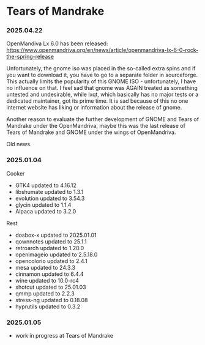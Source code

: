 # Tears of Mandrake

### 2025.04.22
OpenMandiva Lx 6.0 has been released:
https://www.openmandriva.org/en/news/article/openmandriva-lx-6-0-rock-the-spring-release

Unfortunately, the gnome iso was placed in the so-called extra spins and if you want to download it, you have to go to a separate folder in sourceforge. This actually limits the popularity of this GNOME ISO - unfortunately, I have no influence on that.
I feel sad that gnome was AGAIN treated as something untested and undesirable, while lxqt, which basically has no major tests or a dedicated maintainer, got its prime time. It is sad because of this no one internet website has liking or information about the release of gnome.

Another reason to evaluate the further development of GNOME and Tears of Mandrake under the OpenMandriva, maybe this was the last release of Tears of Mandrake and GNOME under the wings of OpenMandriva.

Old news.
### 2025.01.04
Cooker
- GTK4 updated to 4.16.12
- libshumate updated to 1.3.1
- evolution updated to 3.54.3
- glycin updated to 1.1.4
- Alpaca updated to 3.2.0
  
Rest

- dosbox-x updated to 2025.01.01
- qownnotes updated to 25.1.1
- retroarch updated to 1.20.0
- openimageio updated to 2.5.18.0
- opencolorio updated to 2.4.1
- mesa updated to 24.3.3
- cinnamon updated to 6.4.4
- wine updated to 10.0-rc4
- shotcut updated to 25.01.03
- qmmp updated to 2.2.3
- stress-ng updated to 0.18.08
- hyprutils updated to 0.3.2

### 2025.01.05
- work in progress at Tears of Mandrake
